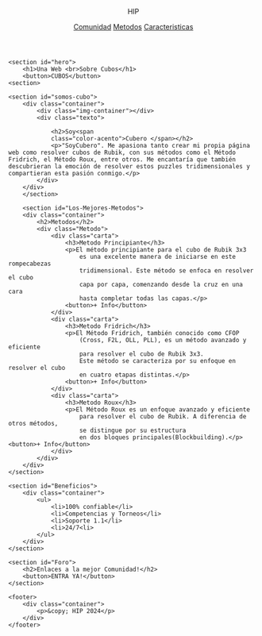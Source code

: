 <!DOCTYPE html>
<html lang="en">

<head>
    <meta charset="UTF-8">
    <meta name="viewport" content="width=device-width, initial-scale=1.0">
    <title>HIP</title>
    <link rel="stylesheet" href="index.css">
</head>
<body>
    <header>
        <div class="container">
            <p class="logo">HIP</p>
            <nav>
                <a href="#Foro">Comunidad</a>
                <a href="#Los-Mejores-Metodos">Metodos</a>
                <a href="#Beneficios">Caracteristicas</a>
            </nav>
        </div>
    </header>

    <section id="hero">
        <h1>Una Web <br>Sobre Cubos</h1>
        <button>CUBOS</button>
    <section>

    <section id="somos-cubo">
        <div class="container">
            <div class="img-container"></div>
            <div class="texto">

                <h2>Soy<span
                class="color-acento">Cubero </span></h2>
                <p>"SoyCubero". Me apasiona tanto crear mi propia página web como resolver cubos de Rubik, con sus métodos como el Método Fridrich, el Método Roux, entre otros. Me encantaría que también descubrieran la emoción de resolver estos puzzles tridimensionales y compartieran esta pasión conmigo.</p>
            </div>
        </div>
        </section>
        
        <section id="Los-Mejores-Metodos">
        <div class="container">
            <h2>Metodos</h2>
            <div class="Metodo">
                <div class="carta">
                    <h3>Metodo Principiante</h3>
                    <p>El método principiante para el cubo de Rubik 3x3
                        es una excelente manera de iniciarse en este rompecabezas
                        tridimensional. Este método se enfoca en resolver el cubo
                        capa por capa, comenzando desde la cruz en una cara 
                        hasta completar todas las capas.</p>
                    <button>+ Info</button>
                </div>
                <div class="carta">
                    <h3>Metodo Fridrich</h3>
                    <p>El Método Fridrich, también conocido como CFOP
                        (Cross, F2L, OLL, PLL), es un método avanzado y eficiente 
                        para resolver el cubo de Rubik 3x3.
                        Este método se caracteriza por su enfoque en resolver el cubo
                        en cuatro etapas distintas.</p>     
                    <button>+ Info</button>
                </div>
                <div class="carta">
                    <h3>Metodo Roux</h3>
                    <p>El Método Roux es un enfoque avanzado y eficiente 
                        para resolver el cubo de Rubik. A diferencia de otros métodos, 
                        se distingue por su estructura
                        en dos bloques principales(Blockbuilding).</p>                <button>+ Info</button>
                </div>
            </div>
        </div>
    </section>

    <section id="Beneficios">
        <div class="container">
            <ul>
                <li>100% confiable</li>
                <li>Competencias y Torneos</li>
                <li>Soporte 1.1</li>
                <li>24/7<li>
            </ul>
        </div>
    </section>

    <section id="Foro">
        <h2>Enlaces a la mejor Comunidad!</h2>
        <button>ENTRA YA!</button>
    </section>

    <footer>
        <div class="container">
            <p>&copy; HIP 2024</p>
        </div>
    </footer>
</body>
</html>
